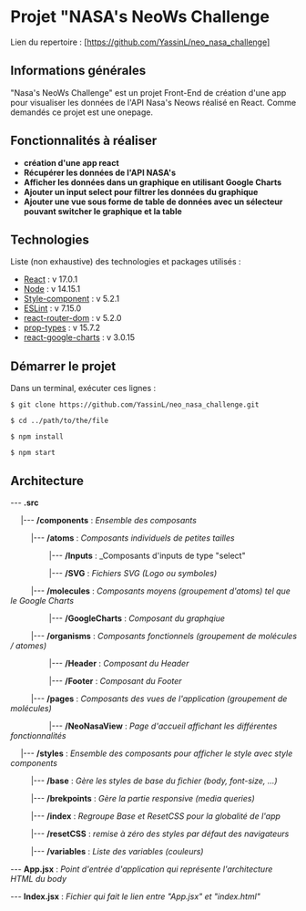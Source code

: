 # Projet "NASA's NeoWs Challenge

Lien du repertoire : [https://github.com/YassinL/neo_nasa_challenge]

## Informations générales

"Nasa's NeoWs Challenge" est un projet Front-End de création d'une app pour visualiser les données de l'API Nasa's Neows réalisé en React. Comme demandés ce projet est une onepage.

## Fonctionnalités à réaliser

- **création d'une app react**
- **Récupérer les données de l'API NASA's**
- **Afficher les données dans un graphique en utilisant Google Charts**
- **Ajouter un input select pour filtrer les données du graphique**
- **Ajouter une vue sous forme de table de données avec un sélecteur pouvant switcher le graphique et la table**

## Technologies

Liste (non exhaustive) des technologies et packages utilisés :

- [React](https://www.npmjs.com/package/react) : v 17.0.1
- [Node](https://nodejs.org/en/) : v 14.15.1
- [Style-component](https://www.npmjs.com/package/styled-components) : v 5.2.1
- [ESLint](https://www.npmjs.com/package/eslint) : v 7.15.0
- [react-router-dom](https://www.npmjs.com/package/react-router-dom) : v 5.2.0
- [prop-types](https://www.npmjs.com/package/prop-types) : v 15.7.2
- [react-google-charts](https://www.npmjs.com/package/react-google-charts) : v 3.0.15

## Démarrer le projet

Dans un terminal, exécuter ces lignes :

`$ git clone https://github.com/YassinL/neo_nasa_challenge.git`

`$ cd ../path/to/the/file`

`$ npm install`

`$ npm start`

## Architecture

--- **.src**

&emsp; |--- **/components** : _Ensemble des composants_

&emsp; &emsp; |--- **/atoms** : _Composants individuels de petites tailles_

&emsp; &emsp; &emsp; &emsp;|--- **/Inputs** : \_Composants d'inputs de type "select"

&emsp; &emsp; &emsp; &emsp;|--- **/SVG** : _Fichiers SVG (Logo ou symboles)_

&emsp; &emsp; |--- **/molecules** : _Composants moyens (groupement d'atoms) tel que le Google Charts_

&emsp; &emsp; &emsp; &emsp;|--- **/GoogleCharts** : _Composant du graphqiue_

&emsp; &emsp; |--- **/organisms** : _Composants fonctionnels (groupement de molécules / atomes)_

&emsp; &emsp; &emsp; &emsp;|--- **/Header** : _Composant du Header_

&emsp; &emsp; &emsp; &emsp;|--- **/Footer** : _Composant du Footer_

&emsp; &emsp; |--- **/pages** : _Composants des vues de l'application (groupement de molécules)_

&emsp; &emsp; &emsp; &emsp;|--- **/NeoNasaView** : _Page d'accueil affichant les différentes fonctionnalités_

&emsp; |--- **/styles** : _Ensemble des composants pour afficher le style avec style components_

&emsp; &emsp; |--- **/base** : _Gère les styles de base du fichier (body, font-size, ...)_

&emsp; &emsp; |--- **/brekpoints** : _Gère la partie responsive (media queries)_

&emsp; &emsp; |--- **/index** : _Regroupe Base et ResetCSS pour la globalité de l'app_

&emsp; &emsp; |--- **/resetCSS** : _remise à zéro des styles par défaut des navigateurs_

&emsp; &emsp; |--- **/variables** : _Liste des variables (couleurs)_

--- **App.jsx** : _Point d'entrée d'application qui représente l'architecture HTML du body_

--- **Index.jsx** : _Fichier qui fait le lien entre "App.jsx" et "index.html"_
